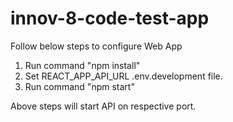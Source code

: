 # innov-8-code-test-app

Follow below steps to configure Web App

 1. Run command "npm install"
 2. Set REACT_APP_API_URL .env.development file.
 4. Run command "npm start"

Above steps will start API on respective port.
